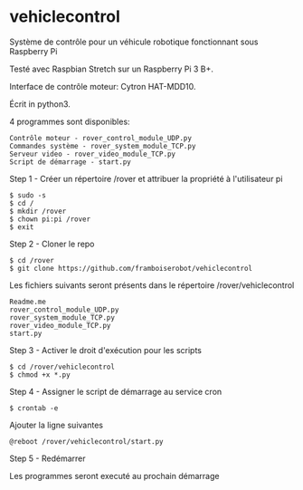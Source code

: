 # vehiclecontrol

Système de contrôle pour un véhicule robotique fonctionnant sous Raspberry Pi

Testé avec Raspbian Stretch sur un Raspberry Pi 3 B+.

Interface de contrôle moteur: Cytron HAT-MDD10.

Écrit in python3.

4 programmes sont disponibles:

	Contrôle moteur - rover_control_module_UDP.py
	Commandes système - rover_system_module_TCP.py
	Serveur video - rover_video_module_TCP.py
	Script de démarrage - start.py

Step 1 - Créer un répertoire /rover et attribuer la propriété à l'utilisateur pi

	$ sudo -s
	$ cd /
	$ mkdir /rover
	$ chown pi:pi /rover
	$ exit

Step 2 - Cloner le repo 

	$ cd /rover
	$ git clone https://github.com/framboiserobot/vehiclecontrol

Les fichiers suivants seront présents dans le répertoire /rover/vehiclecontrol

	Readme.me
	rover_control_module_UDP.py
	rover_system_module_TCP.py
	rover_video_module_TCP.py
	start.py

Step 3 - Activer le droit d'exécution pour les scripts

	$ cd /rover/vehiclecontrol
	$ chmod +x *.py

Step 4 - Assigner le script de démarrage au service cron
	
	$ crontab -e

Ajouter la ligne suivantes

	@reboot /rover/vehiclecontrol/start.py
	
Step 5 - Redémarrer

Les programmes seront executé au prochain démarrage

